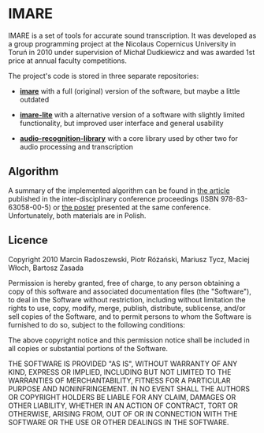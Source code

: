 IMARE
=====

IMARE is a set of tools for accurate sound transcription. It was developed as a
group programming project at the Nicolaus Copernicus University in Toruń in
2010 under supervision of Michał Dudkiewicz and was awarded 1st price at annual
faculty competitions.

The project's code is stored in three separate repositories:

* **[imare](https://github.com/ImareTeam/imare)**
with a full (original) version of the software, but maybe a little outdated

* **[imare-lite](https://github.com/ImareTeam/imare-lite)**
with a alternative version of a software with slightly limited functionality,
but improved user interface and general usability

* **[audio-recognition-library](https://github.com/ImareTeam/audio-recognition-library)**
with a core library used by other two for audio processing and transcription

Algorithm
---------

A summary of the implemented algorithm can be found in
[the article](https://raw.githubusercontent.com/ImareTeam/audio-recognition-library/master/docs/imare-article-pl.pdf)
published in the inter-disciplinary conference proceedings
(ISBN 978-83-63058-00-5) or
[the poster](https://raw.githubusercontent.com/ImareTeam/audio-recognition-library/master/docs/imare-poster-pl.pdf)
presented at the same conference. Unfortunately, both materials are in Polish.

Licence
-------

Copyright 2010 Marcin Radoszewski, Piotr Różański, Mariusz Tycz, Maciej Włoch,
Bartosz Zasada

Permission is hereby granted, free of charge, to any person obtaining a copy of
this software and associated documentation files (the "Software"), to deal in
the Software without restriction, including without limitation the rights to
use, copy, modify, merge, publish, distribute, sublicense, and/or sell copies of
the Software, and to permit persons to whom the Software is furnished to do so,
subject to the following conditions:

The above copyright notice and this permission notice shall be included in all
copies or substantial portions of the Software.

THE SOFTWARE IS PROVIDED "AS IS", WITHOUT WARRANTY OF ANY KIND, EXPRESS OR
IMPLIED, INCLUDING BUT NOT LIMITED TO THE WARRANTIES OF MERCHANTABILITY, FITNESS
FOR A PARTICULAR PURPOSE AND NONINFRINGEMENT. IN NO EVENT SHALL THE AUTHORS OR
COPYRIGHT HOLDERS BE LIABLE FOR ANY CLAIM, DAMAGES OR OTHER LIABILITY, WHETHER
IN AN ACTION OF CONTRACT, TORT OR OTHERWISE, ARISING FROM, OUT OF OR IN
CONNECTION WITH THE SOFTWARE OR THE USE OR OTHER DEALINGS IN THE SOFTWARE.
